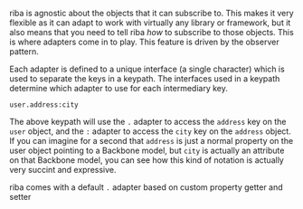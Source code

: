riba is agnostic about the objects that it can subscribe to. This makes it very flexible as it can adapt to work with virtually any library or framework, but it also means that you need to tell riba *how* to subscribe to those objects. This is where adapters come in to play. This feature is driven by the observer pattern.

Each adapter is defined to a unique interface (a single character) which is used to separate the keys in a keypath. The interfaces used in a keypath determine which adapter to use for each intermediary key.

```
user.address:city
```

The above keypath will use the `.` adapter to access the `address` key on the `user` object, and the `:` adapter to access the `city` key on the `address` object. If you can imagine for a second that `address` is just a normal property on the user object pointing to a Backbone model, but `city` is actually an attribute on that Backbone model, you can see how this kind of notation is actually very succint and expressive.

riba comes with a default `.` adapter based on custom property getter and setter
